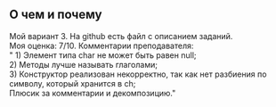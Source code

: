 ## О чем и почему
Мой вариант 3. На github есть файл с описанием заданий. <br>
Моя оценка: 7/10. Комментарии преподавателя: <br>
" 1) Элемент типа char не может быть равен null; <br>
2) Методы лучше называть глаголами; <br>
3) Конструктор реализован некорректно, так как нет разбиения по символу, который хранится в ch; <br>
Плюсик за комментарии и декомпозицию."